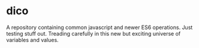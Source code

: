 # dico
A repository containing common javascript and newer ES6 operations. Just testing stuff out. Treading carefully in this new but exciting universe of variables and values.
